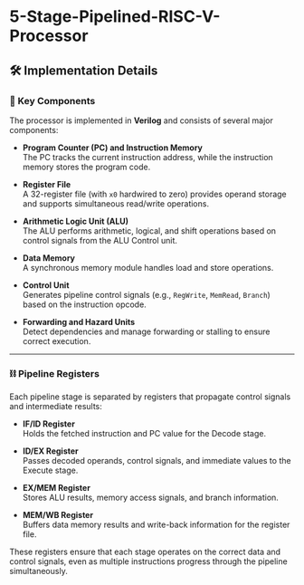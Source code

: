 # 5-Stage-Pipelined-RISC-V-Processor
## 🛠️ Implementation Details

### 🔑 Key Components

The processor is implemented in **Verilog** and consists of several major components:

- **Program Counter (PC) and Instruction Memory**  
  The PC tracks the current instruction address, while the instruction memory stores the program code.

- **Register File**  
  A 32-register file (with `x0` hardwired to zero) provides operand storage and supports simultaneous read/write operations.

- **Arithmetic Logic Unit (ALU)**  
  The ALU performs arithmetic, logical, and shift operations based on control signals from the ALU Control unit.

- **Data Memory**  
  A synchronous memory module handles load and store operations.

- **Control Unit**  
  Generates pipeline control signals (e.g., `RegWrite`, `MemRead`, `Branch`) based on the instruction opcode.

- **Forwarding and Hazard Units**  
  Detect dependencies and manage forwarding or stalling to ensure correct execution.

---

### ⛓️ Pipeline Registers

Each pipeline stage is separated by registers that propagate control signals and intermediate results:

- **IF/ID Register**  
  Holds the fetched instruction and PC value for the Decode stage.

- **ID/EX Register**  
  Passes decoded operands, control signals, and immediate values to the Execute stage.

- **EX/MEM Register**  
  Stores ALU results, memory access signals, and branch information.

- **MEM/WB Register**  
  Buffers data memory results and write-back information for the register file.

These registers ensure that each stage operates on the correct data and control signals, even as multiple instructions progress through the pipeline simultaneously.
